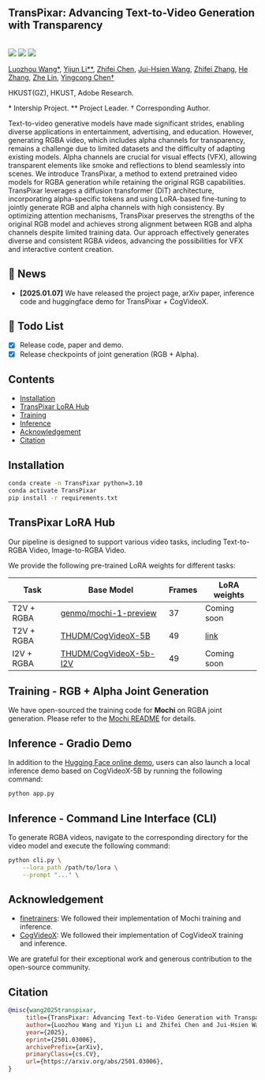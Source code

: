 ## TransPixar: Advancing Text-to-Video Generation with Transparency
<br>
    <a href="https://arxiv.org/abs/2501.03006"><img src='https://img.shields.io/badge/arXiv-2501.03006-b31b1b.svg'></a>
    <a href='https://wileewang.github.io/TransPixar'><img src='https://img.shields.io/badge/Project_Page-TransPixar-blue'></a>
    <a href='https://huggingface.co/spaces/wileewang/TransPixar'><img src='https://img.shields.io/badge/HuggingFace-TransPixar-yellow'></a>
<!--     <a href='https://www.youtube.com/watch?v=Wq93zi8bE3U'><img src='https://img.shields.io/badge/Demo_Video-MotionDirector-red'></a> -->
<br>

[Luozhou Wang*](https://wileewang.github.io/), 
[Yijun Li**](https://yijunmaverick.github.io/), 
[Zhifei Chen](), 
[Jui-Hsien Wang](http://juiwang.com/), 
[Zhifei Zhang](https://zzutk.github.io/), 
[He Zhang](https://sites.google.com/site/hezhangsprinter), 
[Zhe Lin](https://sites.google.com/site/zhelin625/home), 
[Yingcong Chen†](https://www.yingcong.me)

HKUST(GZ), HKUST, Adobe Research.

\* Intership Project.
\** Project Leader.
† Corresponding Author.

Text-to-video generative models have made significant strides, enabling diverse applications in entertainment, advertising, and education. However, generating RGBA video, which includes alpha channels for transparency, remains a challenge due to limited datasets and the difficulty of adapting existing models. Alpha channels are crucial for visual effects (VFX), allowing transparent elements like smoke and reflections to blend seamlessly into scenes.
We introduce TransPixar, a method to extend pretrained video models for RGBA generation while retaining the original RGB capabilities. TransPixar leverages a diffusion transformer (DiT) architecture, incorporating alpha-specific tokens and using LoRA-based fine-tuning to jointly generate RGB and alpha channels with high consistency. By optimizing attention mechanisms, TransPixar preserves the strengths of the original RGB model and achieves strong alignment between RGB and alpha channels despite limited training data.
Our approach effectively generates diverse and consistent RGBA videos, advancing the possibilities for VFX and interactive content creation.

<!-- insert a teaser gif -->
<!-- <img src="assets/mi.gif"  width="640" /> -->



## 📰 News
* **[2025.01.07]** We have released the project page, arXiv paper, inference code and huggingface demo for TransPixar + CogVideoX.

## 🚧 Todo List
* [x] Release code, paper and demo.
* [x] Release checkpoints of joint generation (RGB + Alpha). 
<!-- * [ ] Release checkpoints of more modalities (RGB + Depth).
* [ ] Release checkpoints of conditional generation (RGB->Alpha). -->


## Contents

* [Installation](#installation)
* [TransPixar LoRA Hub](#lora-hub) 
* [Training](#training)
* [Inference](#inference)
* [Acknowledgement](#acknowledgement)
* [Citation](#citation)

<!-- * [Motion Embeddings Hub](#motion-embeddings-hub) -->

## Installation

```bash
conda create -n TransPixar python=3.10
conda activate TransPixar
pip install -r requirements.txt
```


## TransPixar LoRA Hub

Our pipeline is designed to support various video tasks, including Text-to-RGBA Video, Image-to-RGBA Video.

We provide the following pre-trained LoRA weights for different tasks:

| Task | Base Model | Frames  | LoRA weights
|------|-------------|--------|-----------------|
| T2V + RGBA | [genmo/mochi-1-preview](https://huggingface.co/genmo/mochi-1-preview) | 37 | Coming soon |
| T2V + RGBA | [THUDM/CogVideoX-5B](https://huggingface.co/THUDM/CogVideoX-5b) | 49 | [link](https://huggingface.co/wileewang/TransPixar/blob/main/cogvideox_rgba_lora.safetensors) |
| I2V + RGBA | [THUDM/CogVideoX-5b-I2V](https://huggingface.co/THUDM/CogVideoX-5b-I2V) | 49 | Coming soon |

## Training - RGB + Alpha Joint Generation
We have open-sourced the training code for **Mochi** on RGBA joint generation. Please refer to the [Mochi README](Mochi/README.md) for details.


## Inference - Gradio Demo
In addition to the [Hugging Face online demo](https://huggingface.co/spaces/wileewang/TransPixar), users can also launch a local inference demo based on CogVideoX-5B by running the following command:

```bash
python app.py
```

## Inference - Command Line Interface (CLI)
To generate RGBA videos, navigate to the corresponding directory for the video model and execute the following command:
```bash
python cli.py \
    --lora_path /path/to/lora \
    --prompt "..." \

```



## Acknowledgement

* [finetrainers](https://github.com/a-r-r-o-w/finetrainers): We followed their implementation of Mochi training and inference.
* [CogVideoX](https://github.com/THUDM/CogVideo): We followed their implementation of CogVideoX training and inference.

We are grateful for their exceptional work and generous contribution to the open-source community.

## Citation

 ```bibtex
@misc{wang2025transpixar,
      title={TransPixar: Advancing Text-to-Video Generation with Transparency}, 
      author={Luozhou Wang and Yijun Li and Zhifei Chen and Jui-Hsien Wang and Zhifei Zhang and He Zhang and Zhe Lin and Yingcong Chen},
      year={2025},
      eprint={2501.03006},
      archivePrefix={arXiv},
      primaryClass={cs.CV},
      url={https://arxiv.org/abs/2501.03006}, 
}
``` 

<!-- ## Star History

[![Star History Chart](https://api.star-history.com/svg?repos=hpcaitech/Open-Sora&type=Date)](https://star-history.com/#hpcaitech/Open-Sora&Date) -->
